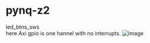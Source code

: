 # pynq-z2
led_btns_sws  
here Axi gpio is one hannel with no interrupts.
![image](https://user-images.githubusercontent.com/110223223/182343023-5f3a2ed2-03c7-4c8c-8e20-8a35f9542a94.png)
